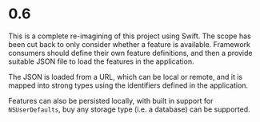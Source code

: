 # 0.6

This is a complete re-imagining of this project using Swift. The scope has been cut back to only consider whether a feature is available. Framework consumers should define their own feature definitions, and then a provide suitable JSON file to load the features in the application.

The JSON is loaded from a URL, which can be local or remote, and it is mapped into strong types using the identifiers defined in the application.

Features can also be persisted locally, with built in support for `NSUserDefaults`, buy any storage type (i.e. a database) can be supported.